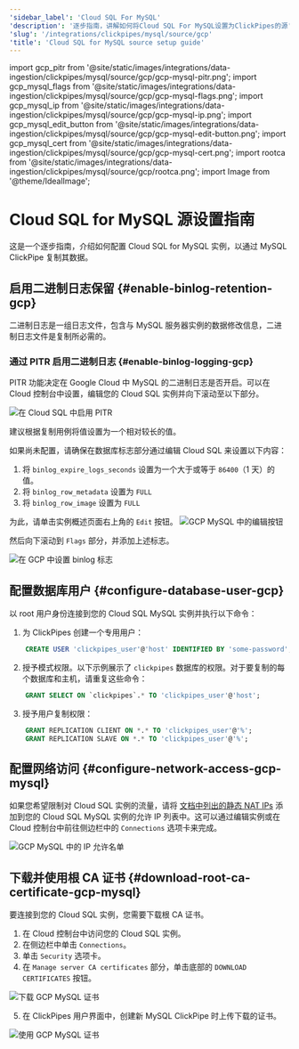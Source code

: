 ```yaml
---
'sidebar_label': 'Cloud SQL For MySQL'
'description': '逐步指南，讲解如何将Cloud SQL For MySQL设置为ClickPipes的源'
'slug': '/integrations/clickpipes/mysql/source/gcp'
'title': 'Cloud SQL for MySQL source setup guide'
---
```


import gcp_pitr from '@site/static/images/integrations/data-ingestion/clickpipes/mysql/source/gcp/gcp-mysql-pitr.png';
import gcp_mysql_flags from '@site/static/images/integrations/data-ingestion/clickpipes/mysql/source/gcp/gcp-mysql-flags.png';
import gcp_mysql_ip from '@site/static/images/integrations/data-ingestion/clickpipes/mysql/source/gcp/gcp-mysql-ip.png';
import gcp_mysql_edit_button from '@site/static/images/integrations/data-ingestion/clickpipes/mysql/source/gcp/gcp-mysql-edit-button.png';
import gcp_mysql_cert from '@site/static/images/integrations/data-ingestion/clickpipes/mysql/source/gcp/gcp-mysql-cert.png';
import rootca from '@site/static/images/integrations/data-ingestion/clickpipes/mysql/source/gcp/rootca.png';
import Image from '@theme/IdealImage';


# Cloud SQL for MySQL 源设置指南

这是一个逐步指南，介绍如何配置 Cloud SQL for MySQL 实例，以通过 MySQL ClickPipe 复制其数据。

## 启用二进制日志保留 {#enable-binlog-retention-gcp}
二进制日志是一组日志文件，包含与 MySQL 服务器实例的数据修改信息，二进制日志文件是复制所必需的。

### 通过 PITR 启用二进制日志 {#enable-binlog-logging-gcp}
PITR 功能决定在 Google Cloud 中 MySQL 的二进制日志是否开启。可以在 Cloud 控制台中设置，编辑您的 Cloud SQL 实例并向下滚动至以下部分。

<Image img={gcp_pitr} alt="在 Cloud SQL 中启用 PITR" size="lg" border/>

建议根据复制用例将值设置为一个相对较长的值。

如果尚未配置，请确保在数据库标志部分通过编辑 Cloud SQL 来设置以下内容：
1. 将 `binlog_expire_logs_seconds` 设置为一个大于或等于 `86400`（1 天）的值。
2. 将 `binlog_row_metadata` 设置为 `FULL`
3. 将 `binlog_row_image` 设置为 `FULL`

为此，请单击实例概述页面右上角的 `Edit` 按钮。
<Image img={gcp_mysql_edit_button} alt="GCP MySQL 中的编辑按钮" size="lg" border/>

然后向下滚动到 `Flags` 部分，并添加上述标志。

<Image img={gcp_mysql_flags} alt="在 GCP 中设置 binlog 标志" size="lg" border/>

## 配置数据库用户 {#configure-database-user-gcp}

以 root 用户身份连接到您的 Cloud SQL MySQL 实例并执行以下命令：

1. 为 ClickPipes 创建一个专用用户：

```sql
    CREATE USER 'clickpipes_user'@'host' IDENTIFIED BY 'some-password';
```

2. 授予模式权限。以下示例展示了 `clickpipes` 数据库的权限。对于要复制的每个数据库和主机，请重复这些命令：

```sql
    GRANT SELECT ON `clickpipes`.* TO 'clickpipes_user'@'host';
```

3. 授予用户复制权限：

```sql
    GRANT REPLICATION CLIENT ON *.* TO 'clickpipes_user'@'%';
    GRANT REPLICATION SLAVE ON *.* TO 'clickpipes_user'@'%';
```

## 配置网络访问 {#configure-network-access-gcp-mysql}

如果您希望限制对 Cloud SQL 实例的流量，请将 [文档中列出的静态 NAT IPs](../../index.md#list-of-static-ips) 添加到您的 Cloud SQL MySQL 实例的允许 IP 列表中。这可以通过编辑实例或在 Cloud 控制台中前往侧边栏中的 `Connections` 选项卡来完成。

<Image img={gcp_mysql_ip} alt="GCP MySQL 中的 IP 允许名单" size="lg" border/>

## 下载并使用根 CA 证书 {#download-root-ca-certificate-gcp-mysql}
要连接到您的 Cloud SQL 实例，您需要下载根 CA 证书。

1. 在 Cloud 控制台中访问您的 Cloud SQL 实例。
2. 在侧边栏中单击 `Connections`。
3. 单击 `Security` 选项卡。
4. 在 `Manage server CA certificates` 部分，单击底部的 `DOWNLOAD CERTIFICATES` 按钮。

<Image img={gcp_mysql_cert} alt="下载 GCP MySQL 证书" size="lg" border/>

5. 在 ClickPipes 用户界面中，创建新 MySQL ClickPipe 时上传下载的证书。

<Image img={rootca} alt="使用 GCP MySQL 证书" size="lg" border/>
